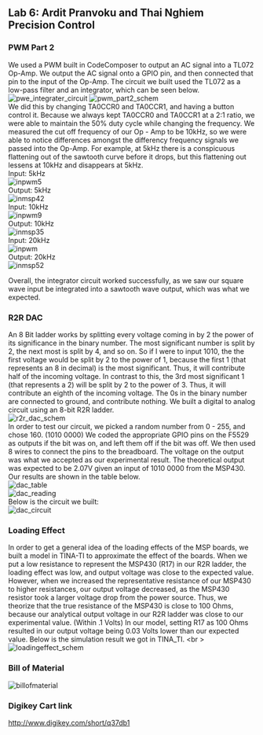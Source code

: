 ## Lab 6: Ardit Pranvoku and Thai Nghiem <br /> Precision Control

### PWM Part 2

We used a PWM built in CodeComposer to output an AC signal into a TL072 Op-Amp. 
We output the AC signal onto a GPIO pin, and then connected that pin to the input of the Op-Amp.
The circuit we built used the TL072 as a low-pass filter and an integrator, which can be seen below. <br />
![pwe_integrater_circuit](https://user-images.githubusercontent.com/30231031/32421096-bc14f24c-c262-11e7-96e7-5ef9ac55d913.jpg)
![pwm_part2_schem](https://user-images.githubusercontent.com/30231031/32421097-bef9a69c-c262-11e7-81cb-c2f087c3ab1a.png)
<br />
We did this by changing TA0CCR0 and TA0CCR1, and having a button control it. 
Because we always kept TA0CCR0 and TA0CCR1 at a 2:1 ratio, we were able to maintain the 50% duty cycle while changing the frequency. 
We measured the cut off frequency of our Op - Amp to be 10kHz, so we were able to notice differences amongst the differency frequency signals we passed into the Op-Amp. 
For example, at 5kHz there is a conspicuous flattening out of the sawtooth curve before it drops, but this flattening out lessens at 10kHz and disappears at 5kHz. 
<br /> Input: 5kHz <br />
![inpwm5](https://user-images.githubusercontent.com/30231031/32466244-43906574-c314-11e7-81a1-67aca73b1a79.png)
<br /> Output: 5kHz <br />
![inmsp42](https://user-images.githubusercontent.com/30231031/32421114-e9549258-c262-11e7-85eb-8018b35b5894.png)
<br /> Input: 10kHz <br />
![inpwm9](https://user-images.githubusercontent.com/30231031/32466249-47c06040-c314-11e7-9eec-1180f4c720f7.png)
<br /> Output: 10kHz <br />
![inmsp35](https://user-images.githubusercontent.com/30231031/32421113-e94a7f70-c262-11e7-9a40-a13a83416f42.png)
<br /> Input: 20kHz <br />
![inpwm](https://user-images.githubusercontent.com/30231031/32466253-48ea3fae-c314-11e7-9d0b-21ff82744f62.png)
<br /> Output: 20kHz <br />
![inmsp52](https://user-images.githubusercontent.com/30231031/32421115-e95e13a0-c262-11e7-80a8-4a8d82905a88.png)

Overall, the integrator circuit worked successfully, 
as we saw our square wave input be integrated into a sawtooth wave output, which was what we expected.

### R2R DAC
An 8 Bit ladder works by splitting every voltage coming in by 2 the power of its significance in the binary number. The most significant number is split by 2, the next most is split by 4, and so on. So if I were to input 1010, the the first voltage would be split by 2 to the power of 1, because the first 1 (that represents an 8 in decimal) is the most significant. Thus, it will contribute half of the incoming voltage. In contrast to this, the 3rd most significant 1 (that represents a 2) will be split by 2 to the power of 3. Thus, it will contribute an eighth of the incoming voltage. The 0s in the binary number are connected to ground, and contribute nothing.
We built a digital to analog circuit using an 8-bit R2R ladder. <br />
![r2r_dac_schem](https://user-images.githubusercontent.com/30231031/32421233-42895d08-c264-11e7-9c85-8ea193d4f999.png)
<br />
In order to test our circuit, we picked a random number from 0 - 255, and chose 160. (1010 0000) 
We coded the appropriate GPIO pins on the F5529 as outputs if the bit was on, and left them off if the bit was off. 
We then used 8 wires to connect the pins to the breadboard. The voltage on the output was what we accepted as our experimental result. The theoretical output was expected to be 2.07V given an input of 1010 0000 from the MSP430. 
Our results are shown in the table below. <br />
![dac_table](https://user-images.githubusercontent.com/30231031/32421223-1f1b9282-c264-11e7-91cc-7f49cc97738e.png) 
<br />
![dac_reading](https://user-images.githubusercontent.com/30231031/32421228-3885a280-c264-11e7-89cf-c0ba8e49f3db.JPG)
<br />
Below is the circuit we built: <br />
![dac_circuit](https://user-images.githubusercontent.com/30231031/32421247-67fe7a0a-c264-11e7-811a-0dbcc9ba5d17.JPG)
<br />

### Loading Effect
In order to get a general idea of the loading effects of the MSP boards, we built a model in TINA-TI to approximate the effect of the boards. When we put a low resistance to represent the MSP430 (R17) in our R2R ladder, the loading effect was low, and output voltage was close to the expected value. However, when we increased the representative resistance of our MSP430 to higher resistances, our output voltage decreased, as the MSP430 resistor took a larger voltage drop from the power source. Thus, we theorize that the true resistance of the MSP430 is close to 100 Ohms, because our analytical output voltage in our R2R ladder was close to our experimental value. (Within .1 Volts) In our model, setting R17 as 100 Ohms resulted in our output voltage being 0.03 Volts lower than our expected  value.
Below is the simulation result we got in TINA_TI. <br \>
![loadingeffect_schem](https://user-images.githubusercontent.com/30231031/32421486-28614f32-c267-11e7-9d8e-d2f21dc4ef3f.png)

### Bill of Material 
![billofmaterial](https://user-images.githubusercontent.com/30231031/32694469-7d63bde8-c70e-11e7-8cbf-2dc978e872e9.png)
### Digikey Cart link
http://www.digikey.com/short/q37db1
